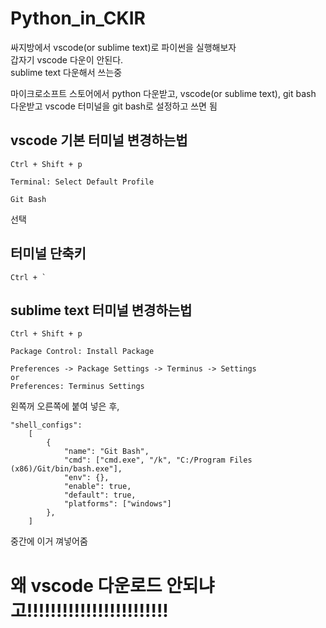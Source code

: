 # Python_in_CKIR
싸지방에서 vscode(or sublime text)로 파이썬을 실행해보자  
갑자기 vscode 다운이 안된다.  
sublime text 다운해서 쓰는중  
  
  
  
마이크로소프트 스토어에서 python 다운받고, vscode(or sublime text), git bash 다운받고 vscode 터미널을 git bash로 설정하고 쓰면 됨  

## vscode 기본 터미널 변경하는법  
```
Ctrl + Shift + p
```
```
Terminal: Select Default Profile
```
```
Git Bash
```
선택  


## 터미널 단축키
```
Ctrl + `  
```
  
## sublime text 터미널 변경하는법
```
Ctrl + Shift + p
```
```
Package Control: Install Package
```
```
Preferences -> Package Settings -> Terminus -> Settings
or
Preferences: Terminus Settings
```
왼쪽꺼 오른쪽에 붙여 넣은 후,
```
"shell_configs":
    [
        {
            "name": "Git Bash",
            "cmd": ["cmd.exe", "/k", "C:/Program Files (x86)/Git/bin/bash.exe"],
            "env": {},
            "enable": true,
            "default": true,
            "platforms": ["windows"]
        },
    ]
```
중간에 이거 껴넣어줌
  
  
  
  
  
  
  
  
  
  
  
  
  
  
  
  
  
  
  
  
  
  
  
  
  
  
  
  
  
# 왜 vscode 다운로드 안되냐고!!!!!!!!!!!!!!!!!!!!!!!!
